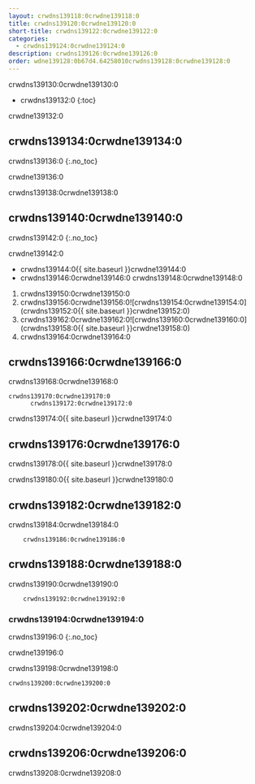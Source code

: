 ```yaml
---
layout: crwdns139118:0crwdne139118:0
title: crwdns139120:0crwdne139120:0
short-title: crwdns139122:0crwdne139122:0
categories:
  - crwdns139124:0crwdne139124:0
description: crwdns139126:0crwdne139126:0
order: wdne139128:0b67d4.64258010crwdns139128:0crwdne139128:0
---
```

crwdns139130:0crwdne139130:0

- crwdns139132:0
{:toc}

crwdne139132:0

## crwdns139134:0crwdne139134:0

crwdns139136:0
{:.no_toc}

crwdne139136:0

crwdns139138:0crwdne139138:0

## crwdns139140:0crwdne139140:0

crwdns139142:0
{:.no_toc}

crwdne139142:0

- crwdns139144:0{{ site.baseurl }}crwdne139144:0
- crwdns139146:0crwdne139146:0 crwdns139148:0crwdne139148:0

1. crwdns139150:0crwdne139150:0
2. crwdns139156:0crwdne139156:0![crwdns139154:0crwdne139154:0](crwdns139152:0{{ site.baseurl }}crwdne139152:0)
3. crwdns139162:0crwdne139162:0![crwdns139160:0crwdne139160:0](crwdns139158:0{{ site.baseurl }}crwdne139158:0)
4. crwdns139164:0crwdne139164:0

## crwdns139166:0crwdne139166:0

crwdns139168:0crwdne139168:0

    crwdns139170:0crwdne139170:0
          crwdns139172:0crwdne139172:0
    
    

crwdns139174:0{{ site.baseurl }}crwdne139174:0

## crwdns139176:0crwdne139176:0

crwdns139178:0{{ site.baseurl }}crwdne139178:0

crwdns139180:0{{ site.baseurl }}crwdne139180:0

## crwdns139182:0crwdne139182:0

crwdns139184:0crwdne139184:0

        crwdns139186:0crwdne139186:0
    

## crwdns139188:0crwdne139188:0

crwdns139190:0crwdne139190:0

        crwdns139192:0crwdne139192:0
    

### crwdns139194:0crwdne139194:0

crwdns139196:0
{:.no_toc}

crwdne139196:0

crwdns139198:0crwdne139198:0

    crwdns139200:0crwdne139200:0
    

## crwdns139202:0crwdne139202:0

crwdns139204:0crwdne139204:0

## crwdns139206:0crwdne139206:0

crwdns139208:0crwdne139208:0
